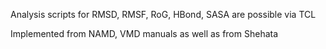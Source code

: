 Analysis scripts for RMSD, RMSF, RoG, HBond, SASA are possible via TCL

Implemented from NAMD, VMD manuals as well as from Shehata
